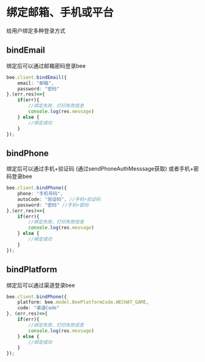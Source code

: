 # 绑定邮箱、手机或平台

给用户绑定多种登录方式

## bindEmail

绑定后可以通过邮箱密码登录bee

```typescript
bee.client.bindEmail({
    email: "邮箱",
    password: "密码"
},(err,res)=>{
    if(err){
        //绑定失败，打印失败信息
        console.log(res.message)
    } else {
        //绑定成功 
    }
});
```

## bindPhone

绑定后可以通过手机+验证码 \(通过sendPhoneAuthMesssage获取\) 或者手机+密码登录bee

```typescript
bee.client.bindPhone({
    phone: "手机号码",
    autoCode: "验证码", //手机+验证码
    password: "密码" //手机+密码
},(err,res)=>{
    if(err){
        //绑定失败，打印失败信息
        console.log(res.message)
    } else {
        //绑定成功 
    }
});
```

## bindPlatform

绑定后可以通过渠道登录bee

```typescript
bee.client.bindPhone({
    platform: bee.model.BeePlatformCode.WECHAT_GAME,
    code: "渠道Code"
}, (err,res)=>{
    if(err){
        //绑定失败，打印失败信息
        console.log(res.message)
    } else {
        //绑定成功 
    }
});
```

